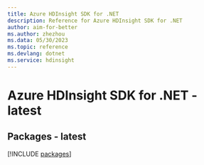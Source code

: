 ```yaml
---
title: Azure HDInsight SDK for .NET
description: Reference for Azure HDInsight SDK for .NET
author: aim-for-better
ms.author: zhezhou
ms.data: 05/30/2023
ms.topic: reference
ms.devlang: dotnet
ms.service: hdinsight
---
```

# Azure HDInsight SDK for .NET - latest
## Packages - latest
[!INCLUDE [packages](hdinsight-index.md)]